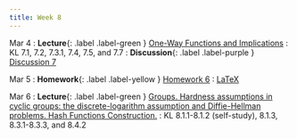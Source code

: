 ```yaml
---
title: Week 8
---
```


Mar 4
: **Lecture**{: .label .label-green } [One-Way Functions and Implications](/assets/lecture_slides/lec12.pdf)
    : KL 7.1, 7.2, 7.3.1, 7.4, 7.5, and 7.7 
: **Discussion**{: .label .label-purple } [Discussion 7](/assets/discussion/disc7.pdf)

Mar 5
: **Homework**{: .label .label-yellow } [Homework 6](/assets/homework/hw6.pdf)
    : [LaTeX](/assets/homework/hw6.tex)

Mar 6
: **Lecture**{: .label .label-green } [Groups. Hardness assumptions in cyclic groups: the discrete-logarithm assumption and Diffie-Hellman problems. Hash Functions Construction.](/assets/lecture_slides/lec13.pdf)
    : KL 8.1.1-8.1.2 (self-study), 8.1.3, 8.3.1-8.3.3, and 8.4.2

